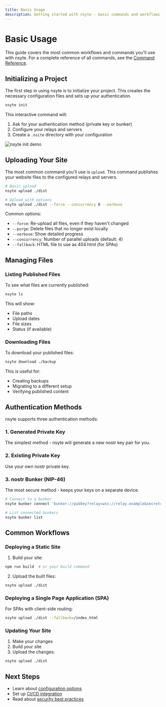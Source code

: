 ```yaml
---
title: Basic Usage
description: Getting started with nsyte - basic commands and workflows
---
```


# Basic Usage

This guide covers the most common workflows and commands you'll use with nsyte. For a complete reference of all commands, see the [Command Reference](./commands.md).

## Initializing a Project

The first step in using nsyte is to initialize your project. This creates the necessary configuration files and sets up your authentication.

```bash
nsyte init
```

This interactive command will:
1. Ask for your authentication method (private key or bunker)
2. Configure your relays and servers
3. Create a `.nsite` directory with your configuration

![nsyte init demo](../assets/init-demo.png)

## Uploading Your Site

The most common command you'll use is `upload`. This command publishes your website files to the configured relays and servers.

```bash
# Basic upload
nsyte upload ./dist

# Upload with options
nsyte upload ./dist --force --concurrency 8 --verbose
```

Common options:
- `--force`: Re-upload all files, even if they haven't changed
- `--purge`: Delete files that no longer exist locally
- `--verbose`: Show detailed progress
- `--concurrency`: Number of parallel uploads (default: 4)
- `--fallback`: HTML file to use as 404.html (for SPAs)

## Managing Files

### Listing Published Files

To see what files are currently published:

```bash
nsyte ls
```

This will show:
- File paths
- Upload dates
- File sizes
- Status (if available)

### Downloading Files

To download your published files:

```bash
nsyte download ./backup
```

This is useful for:
- Creating backups
- Migrating to a different setup
- Verifying published content

## Authentication Methods

nsyte supports three authentication methods:

### 1. Generated Private Key
The simplest method - nsyte will generate a new nostr key pair for you.

### 2. Existing Private Key
Use your own nostr private key.

### 3. nostr Bunker (NIP-46)
The most secure method - keeps your keys on a separate device.

```bash
# Connect to a bunker
nsyte bunker connect 'bunker://pubkey?relay=wss://relay.example&secret=xxx'

# List connected bunkers
nsyte bunker list
```

## Common Workflows

### Deploying a Static Site

1. Build your site:
```bash
npm run build  # or your build command
```

2. Upload the built files:
```bash
nsyte upload ./dist
```

### Deploying a Single Page Application (SPA)

For SPAs with client-side routing:

```bash
nsyte upload ./dist --fallback=/index.html
```

### Updating Your Site

1. Make your changes
2. Build your site
3. Upload the changes:
```bash
nsyte upload ./dist
```

## Next Steps

- Learn about [configuration options](./configuration.md)
- Set up [CI/CD integration](../guides/ci-cd.md)
- Read about [security best practices](../guides/security.md) 